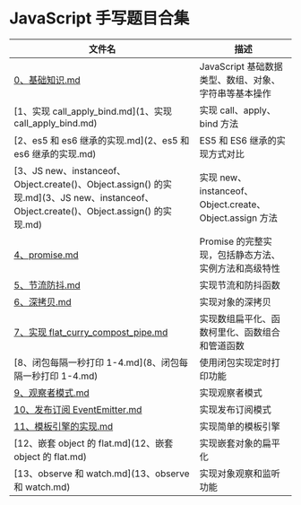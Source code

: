 # JavaScript 手写题目合集

| 文件名                                                                                                                                 | 描述                                                    |
| -------------------------------------------------------------------------------------------------------------------------------------- | ------------------------------------------------------- |
| [0、基础知识.md](0、基础知识.md)                                                                                                       | JavaScript 基础数据类型、数组、对象、字符串等基本操作   |
| [1、实现 call_apply_bind.md](1、实现 call_apply_bind.md)                                                                               | 实现 call、apply、bind 方法                             |
| [2、es5 和 es6 继承的实现.md](2、es5 和 es6 继承的实现.md)                                                                             | ES5 和 ES6 继承的实现方式对比                           |
| [3、JS new、instanceof、Object.create()、Object.assign() 的实现.md](3、JS new、instanceof、Object.create()、Object.assign() 的实现.md) | 实现 new、instanceof、Object.create、Object.assign 方法 |
| [4、promise.md](4、promise.md)                                                                                                         | Promise 的完整实现，包括静态方法、实例方法和高级特性    |
| [5、节流防抖.md](5、节流防抖.md)                                                                                                       | 实现节流和防抖函数                                      |
| [6、深拷贝.md](6、深拷贝.md)                                                                                                           | 实现对象的深拷贝                                        |
| [7、实现 flat_curry_compost_pipe.md](7、实现flat_curry_compost_pipe.md)                                                                | 实现数组扁平化、函数柯里化、函数组合和管道函数          |
| [8、闭包每隔一秒打印 1-4.md](8、闭包每隔一秒打印 1-4.md)                                                                               | 使用闭包实现定时打印功能                                |
| [9、观察者模式.md](9、观察者模式.md)                                                                                                   | 实现观察者模式                                          |
| [10、发布订阅 EventEmitter.md](10、发布订阅EventEmitter.md)                                                                            | 实现发布订阅模式                                        |
| [11、模板引擎的实现.md](11、模板引擎的实现.md)                                                                                         | 实现简单的模板引擎                                      |
| [12、嵌套 object 的 flat.md](12、嵌套 object 的 flat.md)                                                                               | 实现嵌套对象的扁平化                                    |
| [13、observe 和 watch.md](13、observe 和 watch.md)                                                                                     | 实现对象观察和监听功能                                  |
